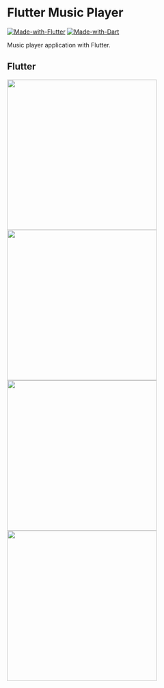 # Flutter Music Player

[![Made-with-Flutter](https://img.shields.io/badge/Made%20with-Flutter-5fc9f8.svg)](https://flutter.dev/)
[![Made-with-Dart](https://img.shields.io/badge/Made%20with-Dart-13589c.svg)](https://dart.dev/)


Music player application with Flutter.

## Flutter

<img src="https://raw.githubusercontent.com/sbilketay/flutter_music_player/master/screen_1.jpg" width="350"/> <img src="https://raw.githubusercontent.com/sbilketay/flutter_music_player/master/screen_2.jpg" width="350"/>
<img src="https://raw.githubusercontent.com/sbilketay/flutter_music_player/master/screen_3.jpg" width="350"/> <img src="https://github.com/sbilketay/flutter_music_player/blob/master/screen.gif" width="350"/>